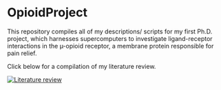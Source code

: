 # OpioidProject

This repository compiles all of my descriptions/ scripts for my first Ph.D. project, which harnesses supercomputers to investigate ligand-receptor interactions in the µ-opioid receptor, a membrane protein responsible for pain relief. 

Click below for a compilation of my literature review. 

<a href="https://burnitup.notion.site/e737c55c72e44f54a10106ed8e15929e?v=ab0a65ab843a4b17ad573318634d067f"><img alt="Literature review" src="https://img.shields.io/badge/-Opioid%20Project-000000?style=flat-square&logo=notion&logoColor=white&link=https://burnitup.notion.site/e737c55c72e44f54a10106ed8e15929e?v=ab0a65ab843a4b17ad573318634d067f"></a>
